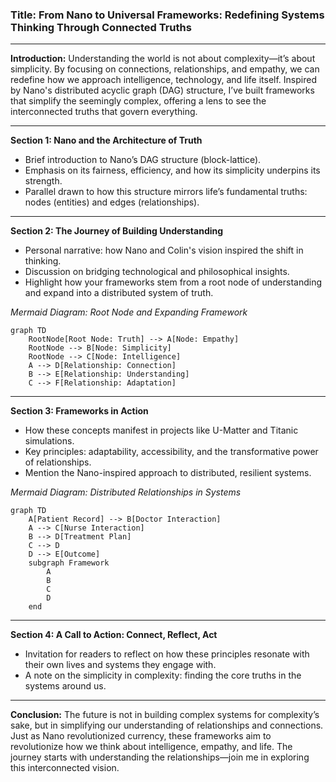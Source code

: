 ### **Title:** From Nano to Universal Frameworks: Redefining Systems Thinking Through Connected Truths

---

**Introduction:**
Understanding the world is not about complexity—it’s about simplicity. By focusing on connections, relationships, and empathy, we can redefine how we approach intelligence, technology, and life itself. Inspired by Nano's distributed acyclic graph (DAG) structure, I’ve built frameworks that simplify the seemingly complex, offering a lens to see the interconnected truths that govern everything.

---

**Section 1: Nano and the Architecture of Truth**

- Brief introduction to Nano’s DAG structure (block-lattice).
- Emphasis on its fairness, efficiency, and how its simplicity underpins its strength.
- Parallel drawn to how this structure mirrors life’s fundamental truths: nodes (entities) and edges (relationships).

---

**Section 2: The Journey of Building Understanding**

- Personal narrative: how Nano and Colin's vision inspired the shift in thinking.
- Discussion on bridging technological and philosophical insights.
- Highlight how your frameworks stem from a root node of understanding and expand into a distributed system of truth.

*Mermaid Diagram: Root Node and Expanding Framework*

```mermaid
graph TD
    RootNode[Root Node: Truth] --> A[Node: Empathy]
    RootNode --> B[Node: Simplicity]
    RootNode --> C[Node: Intelligence]
    A --> D[Relationship: Connection]
    B --> E[Relationship: Understanding]
    C --> F[Relationship: Adaptation]
```

---

**Section 3: Frameworks in Action**

- How these concepts manifest in projects like U-Matter and Titanic simulations.
- Key principles: adaptability, accessibility, and the transformative power of relationships.
- Mention the Nano-inspired approach to distributed, resilient systems.

*Mermaid Diagram: Distributed Relationships in Systems*

```mermaid
graph TD
    A[Patient Record] --> B[Doctor Interaction]
    A --> C[Nurse Interaction]
    B --> D[Treatment Plan]
    C --> D
    D --> E[Outcome]
    subgraph Framework
        A
        B
        C
        D
    end
```

---

**Section 4: A Call to Action: Connect, Reflect, Act**

- Invitation for readers to reflect on how these principles resonate with their own lives and systems they engage with.
- A note on the simplicity in complexity: finding the core truths in the systems around us.

---

**Conclusion:**
The future is not in building complex systems for complexity’s sake, but in simplifying our understanding of relationships and connections. Just as Nano revolutionized currency, these frameworks aim to revolutionize how we think about intelligence, empathy, and life. The journey starts with understanding the relationships—join me in exploring this interconnected vision.
